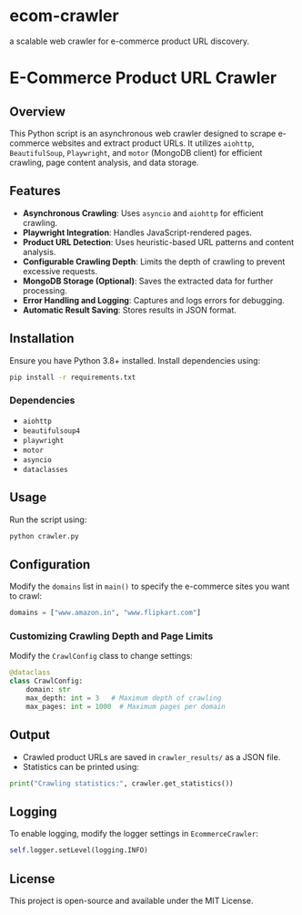 # ecom-crawler
a scalable web crawler for e-commerce product URL discovery.
# E-Commerce Product URL Crawler

## Overview
This Python script is an asynchronous web crawler designed to scrape e-commerce websites and extract product URLs. It utilizes `aiohttp`, `BeautifulSoup`, `Playwright`, and `motor` (MongoDB client) for efficient crawling, page content analysis, and data storage.

## Features
- **Asynchronous Crawling**: Uses `asyncio` and `aiohttp` for efficient crawling.
- **Playwright Integration**: Handles JavaScript-rendered pages.
- **Product URL Detection**: Uses heuristic-based URL patterns and content analysis.
- **Configurable Crawling Depth**: Limits the depth of crawling to prevent excessive requests.
- **MongoDB Storage (Optional)**: Saves the extracted data for further processing.
- **Error Handling and Logging**: Captures and logs errors for debugging.
- **Automatic Result Saving**: Stores results in JSON format.

## Installation
Ensure you have Python 3.8+ installed. Install dependencies using:

```sh
pip install -r requirements.txt
```

### Dependencies
- `aiohttp`
- `beautifulsoup4`
- `playwright`
- `motor`
- `asyncio`
- `dataclasses`

## Usage
Run the script using:

```sh
python crawler.py
```

## Configuration
Modify the `domains` list in `main()` to specify the e-commerce sites you want to crawl:

```python
domains = ["www.amazon.in", "www.flipkart.com"]
```

### Customizing Crawling Depth and Page Limits
Modify the `CrawlConfig` class to change settings:

```python
@dataclass
class CrawlConfig:
    domain: str
    max_depth: int = 3   # Maximum depth of crawling
    max_pages: int = 1000  # Maximum pages per domain
```

## Output
- Crawled product URLs are saved in `crawler_results/` as a JSON file.
- Statistics can be printed using:

```python
print("Crawling statistics:", crawler.get_statistics())
```

## Logging
To enable logging, modify the logger settings in `EcommerceCrawler`:

```python
self.logger.setLevel(logging.INFO)
```

## License
This project is open-source and available under the MIT License.

